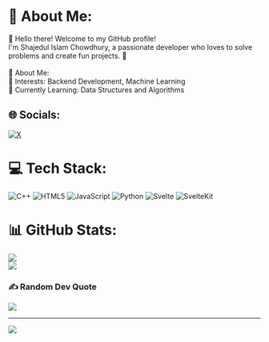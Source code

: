 # 💫 About Me:

👋 Hello there! Welcome to my GitHub profile!<br>I'm Shajedul Islam Chowdhury, a passionate developer who loves to solve problems and create fun projects. 🚀<br><br>🌟 About Me:<br>🎯 Interests: Backend Development, Machine Learning<br>🌱 Currently Learning: Data Structures and Algorithms

## 🌐 Socials:

[![X](https://img.shields.io/badge/X-black.svg?logo=X&logoColor=white)](https://x.com/@shajedulic)

# 💻 Tech Stack:

![C++](https://img.shields.io/badge/c++-%2300599C.svg?style=for-the-badge&logo=c%2B%2B&logoColor=white) ![HTML5](https://img.shields.io/badge/html5-%23E34F26.svg?style=for-the-badge&logo=html5&logoColor=white) ![JavaScript](https://img.shields.io/badge/javascript-%23323330.svg?style=for-the-badge&logo=javascript&logoColor=%23F7DF1E) ![Python](https://img.shields.io/badge/python-3670A0?style=for-the-badge&logo=python&logoColor=ffdd54) ![Svelte](https://img.shields.io/badge/svelte-%23f1413d.svg?style=for-the-badge&logo=svelte&logoColor=white) ![SvelteKit](https://img.shields.io/badge/sveltekit-%23ff3e00.svg?style=for-the-badge&logo=svelte&logoColor=white)

# 📊 GitHub Stats:

![](https://github-readme-streak-stats.herokuapp.com/?user=shajedulic&theme=dark&hide_border=true)<br/>
![](https://github-readme-stats.vercel.app/api/top-langs/?username=shajedulic&theme=dark&hide_border=true&include_all_commits=true&count_private=true&layout=compact)

### ✍️ Random Dev Quote

![](https://quotes-github-readme.vercel.app/api?type=horizontal&theme=radical)

---

[![](https://visitcount.itsvg.in/api?id=shajedulic&label=Profile%20Views&icon=0&pretty=false)](https://visitcount.itsvg.in)

<!-- Proudly created with GPRM ( https://gprm.itsvg.in ) -->
